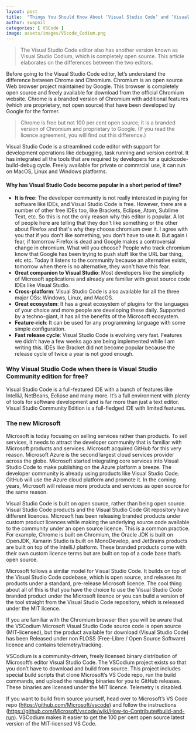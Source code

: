 ```yaml
---
layout: post
title:  "Things You Should Know About ‘Visual Studio Code’ and ‘Visual Studio Codium’ Editors"
author: swapnil
categories: [ VSCode ]
image: assets/images/VScode_Codium.png
---
```


>The Visual Studio Code editor also has another version known as Visual Studio Codium, which is completely open source. This article elaborates on the differences between the two editors.

Before going to the Visual Studio Code editor, let’s understand the difference between Chrome and Chromium. Chromium is an open source Web browser project maintained by Google. This browser is completely open source and freely available for download from the official Chromium website. Chrome is a branded version of Chromium with additional features (which are proprietary, not open source) that have been developed by Google for the former.

> Chrome is free but not 100 per cent open source; it is a branded version of Chromium and proprietary to Google. (If you read the licence agreement, you will find out this difference.)

Visual Studio Code is a streamlined code editor with support for development operations like debugging, task running and version control. It has integrated all the tools that are required by developers for a quickcode-build-debug cycle. Freely available for private or commrcial use, it can run on MacOS, Linux and Windows platforms.

#### Why has Visual Studio Code become popular in a short period of time?
* **It is free**: The developer community is not really interested in paying for software like IDEs, and Visual Studio Code is free. However, there are a number of other free IDEs too, like Brackets, Eclipse, Atom, Sublime Text, etc. So this is not the only reason why this editor is popular.
A lot of people here are telling that they don't like something or the other about Firefox and that's why they choose chromium over it. I agree with you that if you don't like something, you don't have to use it. But again i fear, if tomorrow Firefox is dead and Google makes a controversial change in chromium. What will you choose? People who track chromium know that Google has been trying to push stuff like the URL bar thing, etc etc. Today it listens to the community because an alternative exists, tomorrow when there is no alternative, they won't have this fear.
* **Great companion to Visual Studio**: Most developers like the simplicity of Microsoft applications and already are familiar with great source code IDEs like Visual Studio.
* **Cross-platform**: Visual Studio Code is also available for all the three major OSs: Windows, Linux, and MacOS.
* **Great ecosystem**: It has a great ecosystem of plugins for the languages of your choice and more people are developing these daily. Supported by a techno-giant, it has all the benefits of the Microsoft ecosystem.
* **Feature-rich**: It can be used for any programming language with some simple configuration.
* **Fast release cycle**: Visual Studio Code is evolving very fast. Features we didn’t have a few weeks ago are being implemented while I am writing this. IDEs like Bracket did not become popular because the release cycle of twice a year is not good enough.

### Why Visual Studio Code when there is Visual Studio Community edition for free?
Visual Studio Code is a full-featured IDE with a bunch of features like IntelliJ, NetBeans, Eclipse and many more. It’s a full environment with plenty of tools for software development and is far more than just a text editor. Visual Studio Community Edition is a full-fledged IDE with limited features.

### The new Microsoft
Microsoft is today focusing on selling services rather than products. To sell services, it needs to attract the developer community that is familiar with Microsoft products and services. Microsoft acquired GitHub for this very reason.
Microsoft Azure is the second largest cloud services provider across the globe. Microsoft started integrating core services into Visual Studio Code to make publishing on the Azure platform 
a breeze. The developer community is already using products like Visual Studio Code. GitHub will use the Azure cloud platform and promote it. In the coming years, Microsoft will release more products and services as open source for the same reason.

Visual Studio Code is built on open source, rather than being open source. Visual Studio Code products and the Visual Studio Code Git repository have different licences. Microsoft has been releasing branded products under custom product licences while making the underlying source code available to the community under an open source licence. This is a common practice. For example, Chrome is built on Chromium, the Oracle JDK is built on OpenJDK, Xamarin Studio is built on MonoDevelop, and JetBrains products are built on top of the IntelliJ platform. These branded products come with their own custom licence terms but are built on top of a code base that’s open source.

Microsoft follows a similar model for Visual Studio Code. It builds on top of the Visual Studio Code codebase, which is open source, and releases its products under a standard, pre-release Microsoft licence. The cool thing about all of this is that you have the choice to use the Visual Studio Code branded product under the Microsoft licence or you can build a version of the tool straight from the Visual Studio Code repository, which is released under the MIT licence.

If you are familiar with the Chromium browser then you will be aware that the VSCodium Microsoft Visual Studio Code source code is open source (MIT-licensed), but the product available for download (Visual Studio Code) has been Released under non FLOSS (Free-Libre / Open Source Software) licence and contains telemetry/tracking.

VSCodium is a community-driven, freely licensed binary distribution of Microsoft’s editor Visual Studio Code. The VSCodium project exists so that you don’t have to download and build from source. This project includes special build scripts that clone Microsoft’s VS Code repo, run the build commands, and upload the resulting binaries for you to GitHub releases. These binaries are licensed under the MIT licence. Telemetry is disabled.

If you want to build from source yourself, head over to Microsoft’s VS Code repo (https://github.com/Microsoft/vscode) and follow the instructions (https://github.com/Microsoft/vscode/wiki/How-to-Contribute#build-and-run). VSCodium makes it easier to get the 100 per cent open source latest version of the MIT-licensed VS Code.
